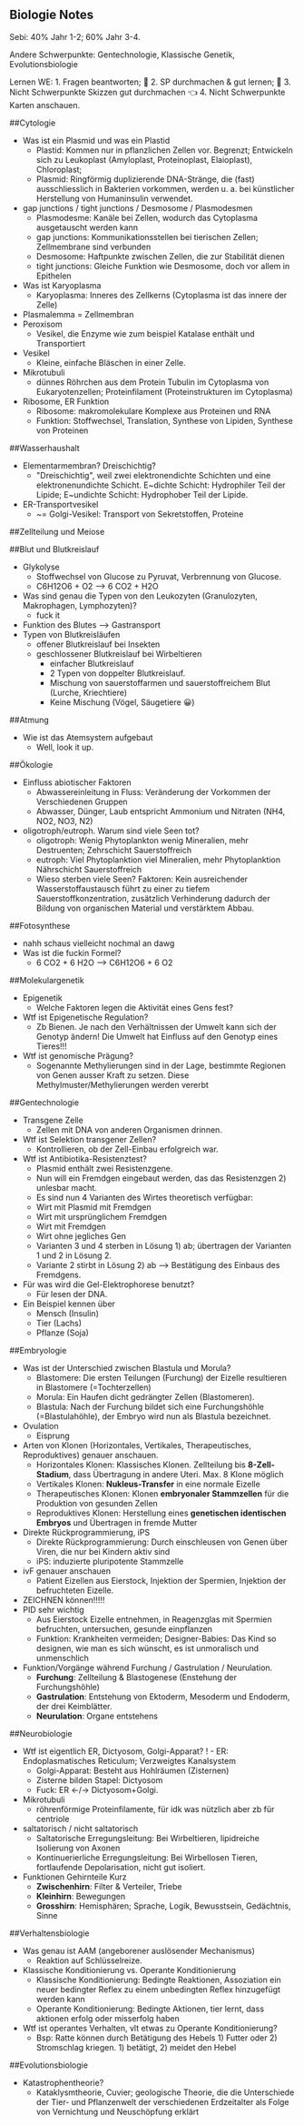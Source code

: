 Biologie Notes
--------------

Sebi: 40% Jahr 1-2; 60% Jahr 3-4.

Andere Schwerpunkte: Gentechnologie, Klassische Genetik, Evolutionsbiologie

Lernen WE: 1. Fragen beantworten; 🖖 2. SP durchmachen & gut lernen; 🖖  3. Nicht Schwerpunkte Skizzen gut durchmachen 👈  4. Nicht Schwerpunkte Karten anschauen.

##Cytologie

- Was ist ein Plasmid und was ein Plastid
    - Plastid: Kommen nur in pflanzlichen Zellen vor. Begrenzt; Entwickeln sich zu Leukoplast (Amyloplast, Proteinoplast, Elaioplast), Chloroplast;
    - Plasmid: Ringförmig duplizierende DNA-Stränge, die (fast) ausschliesslich in Bakterien vorkommen, werden u. a. bei künstlicher Herstellung von Humaninsulin verwendet.
- gap junctions / tight junctions / Desmosome / Plasmodesmen
    - Plasmodesme: Kanäle bei Zellen, wodurch das Cytoplasma ausgetauscht werden kann
    - gap junctions: Kommunikationsstellen bei tierischen Zellen; Zellmembrane sind verbunden
    - Desmosome: Haftpunkte zwischen Zellen, die zur Stabilität dienen
    - tight junctions: Gleiche Funktion wie Desmosome, doch vor allem in Epithelen 
- Was ist Karyoplasma
    - Karyoplasma: Inneres des Zellkerns (Cytoplasma ist das innere der Zelle)
- Plasmalemma = Zellmembran
- Peroxisom
    - Vesikel, die Enzyme wie zum beispiel Katalase enthält und Transportiert
- Vesikel
    - Kleine, einfache Bläschen in einer Zelle.
- Mikrotubuli
    - dünnes Röhrchen aus dem Protein Tubulin im Cytoplasma von Eukaryotenzellen; Proteinfilament (Proteinstrukturen im Cytoplasma)
- Ribosome, ER Funktion
    - Ribosome: makromolekulare Komplexe aus Proteinen und RNA
    - Funktion: Stoffwechsel, Translation, Synthese von Lipiden, Synthese von Proteinen

##Wasserhaushalt

- Elementarmembran? Dreischichtig?
    - "Dreischichtig", weil zwei elektronendichte Schichten und eine elektronenundichte Schicht. E~dichte Schicht: Hydrophiler Teil der Lipide; E~undichte Schicht: Hydrophober Teil der Lipide.
- ER-Transportvesikel
    - ~= Golgi-Vesikel: Transport von Sekretstoffen, Proteine

##Zellteilung und Meiose

##Blut und Blutkreislauf

- Glykolyse
    - Stoffwechsel von Glucose zu Pyruvat, Verbrennung von Glucose.
    - C6H12O6 + O2 --> 6 CO2 + H2O
- Was sind genau die Typen von den Leukozyten (Granulozyten, Makrophagen, Lymphozyten)?
    - fuck it
- Funktion des Blutes --> Gastransport
- Typen von Blutkreisläufen
    - offener Blutkreislauf bei Insekten
    - geschlossener Blutkreislauf bei Wirbeltieren
        - einfacher Blutkreislauf
        - 2 Typen von doppelter Blutkreislauf.
	    - Mischung von sauerstoffarmen und sauerstoffreichem Blut (Lurche, Kriechtiere)
	    - Keine Mischung (Vögel, Säugetiere 😀)

##Atmung

- Wie ist das Atemsystem aufgebaut
    - Well, look it up.

##Ökologie

- Einfluss abiotischer Faktoren
    - Abwassereinleitung in Fluss: Veränderung der Vorkommen der Verschiedenen Gruppen
    - Abwasser, Dünger, Laub entspricht Ammonium und Nitraten (NH4, NO2, NO3, N2)
- oligotroph/eutroph. Warum sind viele Seen tot?
    - oligotroph: Wenig Phytoplankton wenig Mineralien, mehr Destruenten; Zehrschicht Sauerstoffreich
    - eutroph: Viel Phytoplanktion viel Mineralien, mehr Phytoplanktion Nährschicht Sauerstoffreich
    - Wieso sterben viele Seen? Faktoren: Kein ausreichender Wasserstoffaustausch führt zu einer zu tiefem Sauerstoffkonzentration, zusätzlich Verhinderung dadurch der Bildung von organischen Material und verstärktem Abbau.

##Fotosynthese

- nahh schaus vielleicht nochmal an dawg
- Was ist die fuckin Formel?
    - 6 CO2 + 6 H2O --> C6H12O6 + 6 O2

##Molekulargenetik

- Epigenetik
    - Welche Faktoren legen die Aktivität eines Gens fest?
- Wtf ist Epigenetische Regulation?
    - Zb Bienen. Je nach den Verhältnissen der Umwelt kann sich der Genotyp ändern! Die Umwelt hat Einfluss auf den Genotyp eines Tieres!!!
- Wtf ist genomische Prägung?
    - Sogenannte Methylierungen sind in der Lage, bestimmte Regionen von Genen ausser Kraft zu setzen. Diese Methylmuster/Methylierungen werden vererbt

##Gentechnologie

- Transgene Zelle
    - Zellen mit DNA von anderen Organismen drinnen.
- Wtf ist Selektion transgener Zellen?
    - Kontrollieren, ob der Zell-Einbau erfolgreich war.
- Wtf ist Antibiotika-Resistenztest?
    - Plasmid enthält zwei Resistenzgene.
    - Nun will ein Fremdgen eingebaut werden, das das Resistenzgen 2) unlesbar macht.
    - Es sind nun 4 Varianten des Wirtes theoretisch verfügbar:
	- Wirt mit Plasmid mit Fremdgen
	- Wirt mit ursprünglichem Fremdgen
	- Wirt mit Fremdgen
	- Wirt ohne jegliches Gen
    - Varianten 3 und 4 sterben in Lösung 1) ab; übertragen der Varianten 1 und 2 in Lösung 2.
    - Variante 2 stirbt in Lösung 2) ab --> Bestätigung des Einbaus des Fremdgens.
- Für was wird die Gel-Elektrophorese benutzt?
    - Für lesen der DNA.
- Ein Beispiel kennen über
    - Mensch (Insulin)
    - Tier (Lachs)
    - Pflanze (Soja)

##Embryologie

- Was ist der Unterschied zwischen Blastula und Morula?
    - Blastomere: Die ersten Teilungen (Furchung) der Eizelle resultieren in Blastomere (=Tochterzellen)
    - Morula: Ein Haufen dicht gedrängter Zellen (Blastomeren).
    - Blastula: Nach der Furchung bildet sich eine Furchungshöhle (=Blastulahöhle), der Embryo wird nun als Blastula bezeichnet.
- Ovulation
    - Eisprung
- Arten von Klonen (Horizontales, Vertikales, Therapeutisches, Reproduktives) genauer anschauen.
    - Horizontales Klonen: Klassisches Klonen. Zellteilung bis **8-Zell-Stadium**, dass Übertragung in andere Uteri. Max. 8 Klone möglich
    - Vertikales Klonen: **Nukleus-Transfer** in eine normale Eizelle
    - Therapeutisches Klonen: Klonen **embryonaler Stammzellen** für die Produktion von gesunden Zellen
    - Reproduktives Klonen: Herstellung eines **genetischen identischen Embryos** und Übertragen in fremde Mutter
- Direkte Rückprogrammierung, iPS
    - Direkte Rückprogrammierung: Durch einschleusen von Genen über Viren, die nur bei Kindern aktiv sind
    - iPS: induzierte pluripotente Stammzelle
- ivF genauer anschauen
    - Patient Eizellen aus Eierstock, Injektion der Spermien, Injektion der befruchteten Eizelle.
- ZEICHNEN können!!!!!
- PID sehr wichtig
    - Aus Eierstock Eizelle entnehmen, in Reagenzglas mit Spermien befruchten, untersuchen, gesunde einpflanzen
    - Funktion: Krankheiten vermeiden; Designer-Babies: Das Kind so designen, wie man es sich wünscht, es ist unmoralisch und unmenschlich
- Funktion/Vorgänge während Furchung / Gastrulation / Neurulation.
    - **Furchung**: Zellteilung & Blastogenese (Enstehung der Furchungshöhle)
    - **Gastrulation**: Entstehung von Ektoderm, Mesoderm und Endoderm, der drei Keimblätter.
    - **Neurulation**: Organe entstehens

##Neurobiologie

- Wtf ist eigentlich ER, Dictyosom, Golgi-Apparat?
!   - ER: Endoplasmatisches Reticulum; Verzweigtes Kanalsystem
    - Golgi-Apparat: Besteht aus Hohlräumen (Zisternen)
    - Zisterne bilden Stapel: Dictyosom
    - Fuck: ER <-/-> Dictyosom+Golgi.
- Mikrotubuli
    - röhrenförmige Proteinfilamente, für idk was nützlich aber zb für centriole
- saltatorisch / nicht saltatorisch
    - Saltatorische Erregungsleitung: Bei Wirbeltieren, lipidreiche Isolierung von Axonen
    - Kontinuerierliche Erregungsleitung: Bei Wirbellosen Tieren, fortlaufende Depolarisation, nicht gut isoliert.
- Funktionen Gehirnteile Kurz
    - **Zwischenhirn**: Filter & Verteiler, Triebe
    - **Kleinhirn**: Bewegungen
    - **Grosshirn**: Hemisphären; Sprache, Logik, Bewusstsein, Gedächtnis, Sinne

##Verhaltensbiologie

- Was genau ist AAM (angeborener auslösender Mechanismus)
    - Reaktion auf Schlüsselreize.
- Klassische Konditionierung vs. Operante Konditionierung
     - Klassische Konditionierung: Bedingte Reaktionen, Assoziation ein neuer bedingter Reflex zu einem unbedingten Reflex hinzugefügt werden kann
     - Operante Konditionierung: Bedingte Aktionen, tier lernt, dass aktionen erfolg oder misserfolg haben
- Wtf ist operantes Verhalten, vlt etwas zu Operante Konditionierung?
    - Bsp: Ratte können durch Betätigung des Hebels 1) Futter oder 2) Stromschlag kriegen. 1) betätigt, 2) meidet den Hebel

##Evolutionsbiologie

- Katastrophentheorie?
    - Kataklysmtheorie, Cuvier; geologische Theorie, die die Unterschiede der Tier- und Pflanzenwelt der verschiedenen Erdzeitalter als Folge von Vernichtung und Neuschöpfung erklärt 
